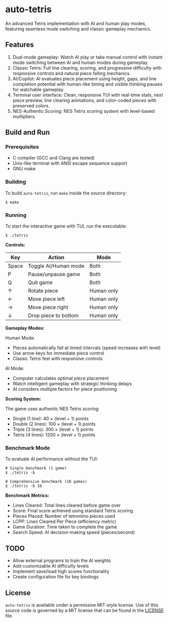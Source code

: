 # auto-tetris
An advanced Tetris implementation with AI and human play modes, featuring seamless mode switching and classic gameplay mechanics.

## Features
1. Dual-mode gameplay: Watch AI play or take manual control with instant mode switching between AI and human modes during gameplay.
2. Classic Tetris: Full line clearing, scoring, and progressive difficulty with responsive controls and natural piece falling mechanics.
3. AI/Copilot: AI evaluates piece placement using height, gaps, and line completion potential with human-like timing and visible thinking pauses for watchable gameplay.
4. Terminal user interface: Clean, responsive TUI with real-time stats, next piece preview, line clearing animations, and color-coded pieces with preserved colors.
5. NES-Authentic Scoring: NES Tetris scoring system with level-based multipliers.

## Build and Run

### Prerequisites
* C compiler (GCC and Clang are tested)
* Unix-like terminal with ANSI escape sequence support
* GNU make

### Building
To build `auto-tetris`, run `make` inside the source directory:
```shell
$ make
```

### Running
To start the interactive game with TUI, run the executable:
```shell
$ ./tetris
```

**Controls:**

| Key | Action | Mode |
|-----|--------|------|
| Space | Toggle AI/Human mode | Both |
| P | Pause/unpause game | Both |
| Q | Quit game | Both |
| ↑ | Rotate piece | Human only |
| ← | Move piece left | Human only |
| → | Move piece right | Human only |
| ↓ | Drop piece to bottom | Human only |

**Gameplay Modes:**

Human Mode:
- Pieces automatically fall at timed intervals (speed increases with level)
- Use arrow keys for immediate piece control
- Classic Tetris feel with responsive controls

AI Mode:  
- Computer calculates optimal piece placement
- Watch intelligent gameplay with strategic thinking delays
- AI considers multiple factors for piece positioning

**Scoring System:**

The game uses authentic NES Tetris scoring:
- Single (1 line): 40 × (level + 1) points
- Double (2 lines): 100 × (level + 1) points
- Triple (3 lines): 300 × (level + 1) points
- Tetris (4 lines): 1200 × (level + 1) points

### Benchmark Mode
To evaluate AI performance without the TUI:
```shell
# Single benchmark (1 game)
$ ./tetris -b

# Comprehensive benchmark (10 games)
$ ./tetris -b 10
```

**Benchmark Metrics:**
- Lines Cleared: Total lines cleared before game over
- Score: Final score achieved using standard Tetris scoring
- Pieces Placed: Number of tetromino pieces used
- LCPP: Lines Cleared Per Piece (efficiency metric)
- Game Duration: Time taken to complete the game
- Search Speed: AI decision-making speed (pieces/second)

## TODO
* Allow external programs to train the AI weights
* Add customizable AI difficulty levels
* Implement save/load high scores functionality
* Create configuration file for key bindings

## License
`auto-tetris` is available under a permissive MIT-style license.
Use of this source code is governed by a MIT license that can be found in the [LICENSE](LICENSE) file.
